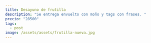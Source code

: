 ```yaml
---
title: Desayuno de frutilla
description: "Se entrega envuelto con moño y tags con frases. "
precio: "28500"
tags:
  - post
image: /assets/assets/frutilla-nueva.jpg
---
```

